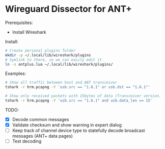 # Wireguard Dissector for ANT+

Prerequisites:

- Install Wireshark

Install:

```sh
# Create personal plugins folder
mkdir -p ~/.local/lib/wireshark/plugins
# Symlink to there, so we can easily edit it
ln -s antplus.lua ~/.local/lib/wireshark/plugins/
```

Examples:

```sh
# Show all traffic between host and ANT transceiver
tshark -r hrm.pcapng -Y 'usb.src == "1.6.1" or usb.dst == "1.6.1"'

# Show only received packets with 15bytes of data (Transceiver version)
tshark -r hrm.pcapng -Y 'usb.src == "1.6.1" and usb.data_len == 15'
```

TODO:

- [x] Decode common messages
- [x] Validate checksum and show warning in expert dialog
- [ ] Keep track of channel device type to statefully decode broadcast messages (ANT+ data pages)
- [ ] Test decoding
